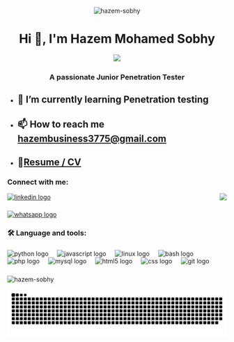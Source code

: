 
<p align="center"> <img src="https://komarev.com/ghpvc/?username=hazem-sobhy&label=Profile%20views&color=0e75b6&style=flat" alt="hazem-sobhy" /> </p>
<h1 align="center">Hi 👋, I'm Hazem Mohamed Sobhy</h1>
<div align="center">
  <img height="150" src="https://media.giphy.com/media/M9gbBd9nbDrOTu1Mqx/giphy.gif"  />
</div>

###
<h3 align="center">A passionate Junior Penetration Tester</h3>

- ## 🌱 I’m currently learning **Penetration testing**

- ## 📫 How to reach me **hazembusiness3775@gmail.com**

- ## 📄[Resume / CV](https://drive.google.com/drive/folders/1D3bdR3Sf0d-BaVWpZ2VQn9oi1R_F01rj?usp=drive_link)

<h3 align="left">Connect with me:</h3>
<div align="left">
  <a href="https://www.linkedin.com/in/hazem-sobhy/" target="_blank">
    <img src="https://raw.githubusercontent.com/maurodesouza/profile-readme-generator/master/src/assets/icons/social/linkedin/default.svg" width="54" height="42" alt="linkedin logo"  />
  </a>
  <img align="right" height="210" src="https://media.giphy.com/media/v1.Y2lkPTc5MGI3NjExNTB5bzc4a204NDE5cTVodWJ1b2N2Zmxlc2c4bTJvd2Y3MXkycWt3YyZlcD12MV9naWZzX3NlYXJjaCZjdD1n/Rpl1sod1vCXK0L2SUN/giphy.gif"  />

###
  <a href="https://wa.me/qr/KBIRF2F4AFH5B1" target="_blank">
    <img src="https://raw.githubusercontent.com/maurodesouza/profile-readme-generator/master/src/assets/icons/social/whatsapp/default.svg" width="54" height="42" alt="whatsapp logo"  />
  </a>
</div>

###
</p>

<h3 align="left">🛠 Language and tools:</h3>

###

<div align="left">
  <img src="https://img.shields.io/badge/Python-3776AB?logo=python&logoColor=white&style=for-the-badge" height="40" alt="python logo"  />
  <img width="12" />
  <img src="https://cdn.simpleicons.org/javascript/F7DF1E" height="40" alt="javascript logo"  />
  <img width="12" />
  <img src="https://skillicons.dev/icons?i=linux" height="40" alt="linux logo"  />
  <img width="12" />
  <img src="https://cdn.simpleicons.org/gnubash/4EAA25" height="40" alt="bash logo"  />
  <img width="12" />
  <img src="https://cdn.simpleicons.org/php/777BB4" height="40" alt="php logo"  />
  <img width="12" />
  <img src="https://cdn.simpleicons.org/mysql/4479A1" height="40" alt="mysql logo"  />
  <img width="12" />
  <img src="https://cdn.jsdelivr.net/gh/devicons/devicon/icons/html5/html5-original.svg" height="40" alt="html5 logo"  />
  <img width="12" />
  <img src="https://skillicons.dev/icons?i=css" height="40" alt="css logo"  />
  <img width="12" />
  <img src="https://img.shields.io/badge/Git-F05032?logo=git&logoColor=white&style=for-the-badge" height="40" alt="git logo"  />
</div>

###

<p><img align="center" src="https://github-readme-stats.vercel.app/api/top-langs?username=hazem-sobhy&show_icons=true&locale=en&layout=compact" alt="hazem-sobhy" /></p>

<picture>
  <source media="(prefers-color-scheme: dark)" srcset="https://raw.githubusercontent.com/platane/snk/output/github-contribution-grid-snake-dark.svg">
  <source media="(prefers-color-scheme: light)" srcset="https://raw.githubusercontent.com/platane/snk/output/github-contribution-grid-snake.svg">
  <img alt="GitHub Contribution Snake" src="https://raw.githubusercontent.com/platane/snk/output/github-contribution-grid-snake.svg">
</picture>


